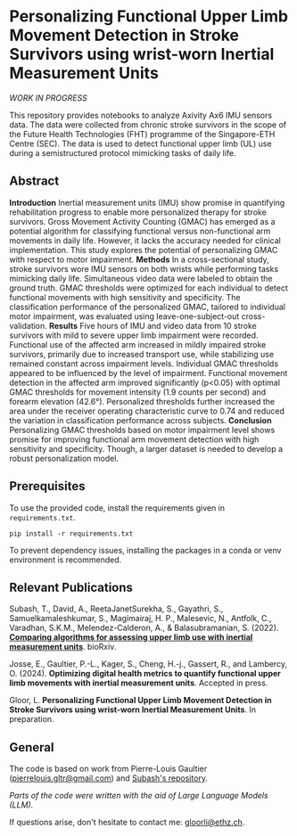 # Personalizing Functional Upper Limb Movement Detection in Stroke Survivors using wrist-worn Inertial Measurement Units

*WORK IN PROGRESS*

This repository provides notebooks to analyze Axivity Ax6 IMU sensors data. The data were collected from chronic stroke survivors in the scope of the Future Health Technologies (FHT) programme of the Singapore-ETH Centre (SEC). The data is used to detect functional upper limb (UL) use during a semistructured protocol mimicking tasks of daily life.


## Abstract

**Introduction** Inertial measurement units (IMU) show promise in quantifying rehabilitation progress to enable more personalized therapy for stroke survivors. Gross Movement Activity Counting (GMAC) has emerged as a potential algorithm for classifying functional versus non-functional arm movements in daily life. However, it lacks the accuracy needed for clinical implementation. This study explores the potential of personalizing GMAC with respect to motor impairment.
**Methods** In a cross-sectional study, stroke survivors wore IMU sensors on both wrists while performing tasks mimicking daily life. Simultaneous video data were labeled to obtain the ground truth. GMAC thresholds were optimized for each individual to detect functional movements with high sensitivity and specificity. The classification performance of the personalized GMAC, tailored to individual motor impairment, was evaluated using leave-one-subject-out cross-validation.
**Results** Five hours of IMU and video data from 10 stroke survivors with mild to severe upper limb impairment were recorded. Functional use of the affected arm increased in mildly impaired stroke survivors, primarily due to increased transport use, while stabilizing use remained constant across impairment levels. Individual GMAC thresholds appeared to be influenced by the level of impairment. Functional movement detection in the affected arm improved significantly (p<0.05) with optimal GMAC thresholds for movement intensity (1.9 counts per second) and forearm elevation (42.6°). Personalized thresholds further increased the area under the receiver operating characteristic curve to 0.74 and reduced the variation in classification performance across subjects.
**Conclusion** Personalizing GMAC thresholds based on motor impairment level shows promise for improving functional arm movement detection with high sensitivity and specificity. Though, a larger dataset is needed to develop a robust personalization model.


## Prerequisites

To use the provided code, install the requirements given in ```requirements.txt```.
```
pip install -r requirements.txt
```
To prevent dependency issues, installing the packages in a conda or venv environment is recommended.


## Relevant Publications

Subash, T., David, A., ReetaJanetSurekha, S., Gayathri, S., Samuelkamaleshkumar, S., Magimairaj, H. P., Malesevic, N., Antfolk, C., Varadhan, S.K.M., Melendez-Calderon, A., & Balasubramanian, S. (2022). [**Comparing algorithms for assessing upper limb use with inertial measurement units**](https://www.biorxiv.org/content/10.1101/2022.02.24.481756v1.full). bioRxiv.

Josse, E., Gaultier, P.-L., Kager, S., Cheng, H.-j., Gassert, R., and Lambercy, O. (2024). **Optimizing digital health metrics to quantify functional upper limb movements with inertial measurement units**. Accepted in press.

Gloor, L. **Personalizing Functional Upper Limb Movement Detection in Stroke Survivors using wrist-worn Inertial Measurement Units**. In preparation.


## General

The code is based on work from Pierre-Louis Gaultier (pierrelouis.gltr@gmail.com) and [Subash's repository](https://github.com/biorehab/upper-limb-use-assessment).

*Parts of the code were written with the aid of Large Language Models (LLM).* 

If questions arise, don't hesitate to contact me: gloorli@ethz.ch.